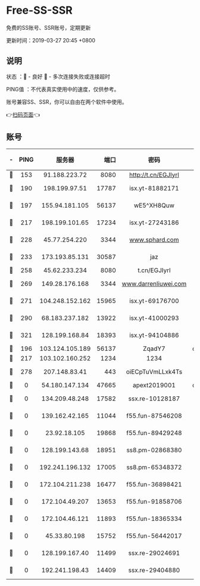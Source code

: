 # Free-SS-SSR

免费的SS账号、SSR账号，定期更新

更新时间：2019-03-27 20:45 +0800

## 说明

状态     ：🙂 - 良好 🙁 - 多次连接失败或连接超时

PING值   ：不代表真实使用中的速度，仅供参考。

账号兼容SS、SSR，你可以自由在两个软件中使用。

👉[扫码页面](https://liesauer.github.io/Free-SS-SSR/)👈

## 账号

|-|PING|服务器|端口|密码|加密方式|区域|
|:----:|:----:|:-----:|-----:|:----:|:----:|:----:|
|🙂|153|91.188.223.72|8080|http://t.cn/EGJIyrl|rc4-md5|RU|
|🙂|190|198.199.97.51|17787|isx.yt-81882171|aes-256-cfb|US|
|🙂|197|155.94.181.105|56137|wE5^XH8Quw|aes-256-cfb|US|
|🙂|217|198.199.101.65|17234|isx.yt-27243186|aes-256-cfb|US|
|🙂|228|45.77.254.220|3344|www.sphard.com|aes-256-cfb|SG|
|🙂|233|173.193.85.131|30587|jaz|aes-256-cfb|US|
|🙂|258|45.62.233.234|8080|t.cn/EGJIyrl|rc4-md5|CA|
|🙂|269|149.28.176.168|3344|www.darrenliuwei.com|aes-256-cfb|AU|
|🙂|271|104.248.152.162|15965|isx.yt-69176700|aes-256-cfb|SG|
|🙂|290|68.183.237.182|13922|isx.yt-41000293|aes-256-cfb|SG|
|🙂|321|128.199.168.84|18393|isx.yt-94104886|aes-256-cfb|SG|
|🙂|196|103.124.105.189|56137|ZqadY7|chacha20|US|
|🙂|217|103.102.160.252|1234|1234|rc4-md5|JP|
|🙁|278|207.148.83.41|443|oiECpTuVmLLxk4Ts|aes-256-cfb|AU|
|🙁|0|54.180.147.134|47665|apext2019001|chacha20|KR|
|🙁|0|134.209.48.248|17582|ssx.re-10128187|aes-256-cfb|US|
|🙁|0|139.162.42.165|11044|f55.fun-87546208|aes-256-cfb|SG|
|🙁|0|23.92.18.105|19868|f55.fun-89429248|aes-256-cfb|US|
|🙁|0|128.199.143.68|18951|ss8.pm-02868380|aes-256-cfb|SG|
|🙁|0|192.241.196.132|17005|ss8.pm-65348372|aes-256-cfb|US|
|🙁|0|172.104.211.238|16477|f55.fun-36898421|aes-256-cfb|US|
|🙁|0|172.104.49.207|13653|f55.fun-91858706|aes-256-cfb|SG|
|🙁|0|172.104.46.121|11893|f55.fun-18365334|aes-256-cfb|SG|
|🙁|0|45.33.80.198|15752|f55.fun-56442017|aes-256-cfb|US|
|🙁|0|128.199.167.40|11499|ssx.re-29024691|aes-256-cfb|SG|
|🙁|0|192.241.198.43|14409|ssx.re-29404880|aes-256-cfb|US|
